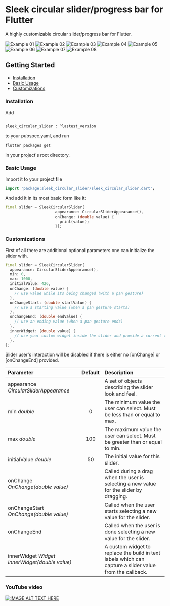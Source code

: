 # Sleek circular slider/progress bar for Flutter

A highly customizable circular slider/progress bar for Flutter.

![Example 01](./docs/sleek_circular_slider00.GIF) ![Example 02](./docs/sleek_circular_slider01.GIF)
![Example 03](./docs/sleek_circular_slider02.GIF) ![Example 04](./docs/sleek_circular_slider03.GIF)
![Example 05](./docs/sleek_circular_slider04.GIF) ![Example 06](./docs/sleek_circular_slider05.GIF)
![Example 07](./docs/sleek_circular_slider06.GIF) ![Example 08](./docs/sleek_circular_slider07.GIF)

## Getting Started

- [Installation](#installation)
- [Basic Usage](#basic-usage)
- [Customizations](#customizations)

### Installation

Add

```bash

sleek_circular_slider : ^lastest_version

```

to your pubspec.yaml, and run

```bash
flutter packages get
```

in your project's root directory.

### Basic Usage


Import it to your project file

```dart
import 'package:sleek_circular_slider/sleek_circular_slider.dart';
```

And add it in its most basic form like it:

```dart
final slider = SleekCircularSlider(
                      appearance: CircularSliderAppearance(),
                      onChange: (double value) {
                        print(value);
                      });
```

### Customizations

First of all there are additional optional parameters one can initialize the slider with.

```dart
final slider = SleekCircularSlider(
  appearance: CircularSliderAppearance(),
  min: 0,
  max: 1000,
  initialValue: 426,
  onChange: (double value) {
    // use value while its being changed (with a pan gesture)
  },
  onChangeStart: (double startValue) {
    // use a starting value (when a pan gesture starts)
  },
  onChangeEnd: (double endValue) {
    // use an ending value (when a pan gesture ends)
  },
  innerWidget: (double vakue) {
    // use your custom widget inside the slider and provide a current value to it
  },
);
```
Slider user's interaction will be disabled if there is either no [onChange] or [onChangeEnd] provided.

| Parameter                 |                       Default                       | Description                                                                                                             |
| :------------------------ | :-------------------------------------------------: | :---------------------------------------------------------------------------------------------------------------------- |
| appearance *CircularSliderAppearance*    |                                                     | A set of objects describing the slider look and feel.                                                             |
| min *double*                     |                         0                           | The minimum value the user can select.  Must be less than or equal to max. |
| max *double*                     |                         100                         | The maximum value the user can select. Must be greater than or equal to min.  |
| initialValue *double*            |                          50                         | The initial value for this slider.                       |
| onChange *OnChange(double value)*|                                                     | Called during a drag when the user is selecting a new value for the slider by dragging. |
| onChangeStart *OnChange(double value)* |                                               | Called when the user starts selecting a new value for the slider. |
| onChangeEnd                      |                                                     | Called when the user is done selecting a new value for the slider. |
| innerWidget *Widget InnerWidget(double value)* |                                       | A custom widget to replace the build in text labels which can capture a slider value from the callback. |


### YouTube video

[![IMAGE ALT TEXT HERE](http://img.youtube.com/vi/ECXdRYs89QY/0.jpg)](https://youtu.be/ECXdRYs89QY)
